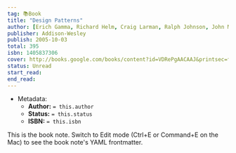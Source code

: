 ```yaml
---
tag: 📚Book
title: "Design Patterns"
author: [Erich Gamma, Richard Helm, Craig Larman, Ralph Johnson, John M. Vlissides]
publisher: Addison-Wesley
publish: 2005-10-03
total: 395
isbn: 1405837306
cover: http://books.google.com/books/content?id=VDRePgAACAAJ&printsec=frontcover&img=1&zoom=1&source=gbs_api
status: Unread
start_read:
end_read:
---
```


- Metadata:
	- **Author:** `= this.author`
	- **Status:** `= this.status`
	- **ISBN:** `= this.isbn`

This is the book note. Switch to Edit mode (Ctrl+E or Command+E on the Mac) to see the book note's YAML frontmatter.